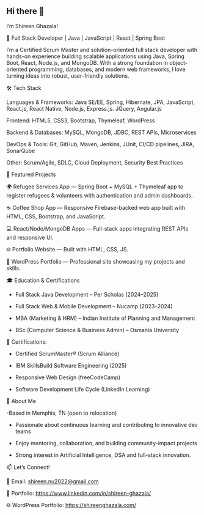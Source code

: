 ## Hi there 👋

I’m Shireen Ghazala!

🚀 Full Stack Developer | Java | JavaScript | React | Spring Boot

I’m a Certified Scrum Master and solution-oriented full stack developer with hands-on experience building scalable applications using Java, Spring Boot, React, Node.js, and MongoDB. With a strong foundation in object-oriented programming, databases, and modern web frameworks, I love turning ideas into robust, user-friendly solutions.


🛠️ Tech Stack

Languages & Frameworks: Java SE/EE, Spring, Hibernate, JPA, JavaScript, React.js, React Native, Node.js, Express.js. JQuery, Angular.js

Frontend: HTML5, CSS3, Bootstrap, Thymeleaf, WordPress

Backend & Databases: MySQL, MongoDB, JDBC, REST APIs, Microservices

DevOps & Tools: Git, GitHub, Maven, Jenkins, JUnit, CI/CD pipelines, JIRA, SonarQube

Other: Scrum/Agile, SDLC, Cloud Deployment, Security Best Practices





📂 Featured Projects

🌍 Refugee Services App
 — Spring Boot + MySQL + Thymeleaf app to register refugees & volunteers with authentication and admin dashboards.

☕ Coffee Shop App — Responsive Firebase-backed web app built with HTML, CSS, Bootstrap, and JavaScript.

💻 React/Node/MongoDB Apps — Full-stack apps integrating REST APIs and responsive UI.

🌐 Portfolio Website
 — Built with HTML, CSS, JS.

📑 WordPress Portfolio
 — Professional site showcasing my projects and skills.





 🎓 Education & Certifications

- Full Stack Java Development – Per Scholas (2024–2025)

- Full Stack Web & Mobile Development – Nucamp (2023–2024)

- MBA (Marketing & HRM) – Indian Institute of Planning and Management

- BSc (Computer Science & Business Admin) – Osmania University

🏅 Certifications:

- Certified ScrumMaster® (Scrum Alliance)

- IBM SkillsBuild Software Engineering (2025)

- Responsive Web Design (freeCodeCamp)

- Software Development Life Cycle (LinkedIn Learning)





🌟 About Me

-Based in Memphis, TN (open to relocation)

- Passionate about continuous learning and contributing to innovative dev teams

- Enjoy mentoring, collaboration, and building community-impact projects

- Strong interest in Artificial Intelligence, DSA and full-stack innovation.




📫 Let’s Connect!

🔗 Email: shireen.nu2022@gmail.com

💼 Portfolio: https://www.linkedin.com/in/shireen-ghazala/


🌐 WordPress Portfolio: https://shireenghazala.com/




